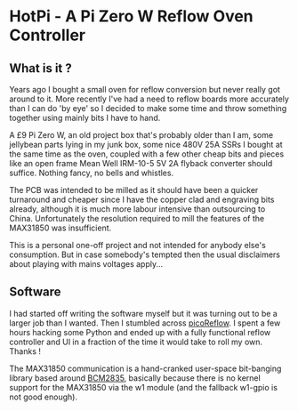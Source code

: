 # HotPi - A Pi Zero W Reflow Oven Controller

## What is it ?
Years ago I bought a small oven for reflow conversion but never really got
around to it.  More recently I've had a need to reflow boards more accurately
than I can do 'by eye' so I decided to make some time and throw something
together using mainly bits I have to hand.

A &pound;9 Pi Zero W, an old project box that's probably older than I am, some
jellybean parts lying in my junk box, some nice 480V 25A SSRs I bought at the
same time as the oven, coupled with a few other cheap bits and pieces like an
open frame Mean Well IRM-10-5 5V 2A flyback converter should suffice.  Nothing
fancy, no bells and whistles.

The PCB was intended to be milled as it should have been a quicker turnaround
and cheaper since I have the copper clad and engraving bits already, although it
is much more labour intensive than outsourcing to China.  Unfortunately the
resolution required to mill the features of the MAX31850 was insufficient.

This is a personal one-off project and not intended for anybody else's
consumption.  But in case somebody's tempted then the usual disclaimers about
playing with mains voltages apply...

## Software
I had started off writing the software myself but it was turning out to be
a larger job than I wanted.  Then I stumbled across
[picoReflow](https://github.com/apollo-ng/picoReflow).  I spent a few hours
hacking some Python and ended up with a fully functional reflow controller
and UI in a fraction of the time it would take to roll my own.  Thanks !

The MAX31850 communication is a hand-cranked user-space bit-banging library
based around [BCM2835](http://www.airspayce.com/mikem/bcm2835/), basically
because there is no kernel support for the MAX31850 via the w1 module (and
the fallback w1-gpio is not good enough).
